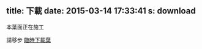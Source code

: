 title: 下載
date: 2015-03-14 17:33:41
s: download
---

本葉面正在施工

請移步 [臨時下載葉](https://github.com/rime/home/wiki/Downloads)
